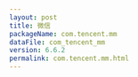 ```yaml
---
layout: post
title: 微信
packageName: com.tencent.mm
dataFile: com_tencent_mm
version: 6.6.2
permalink: com.tencent.mm.html
---
```


